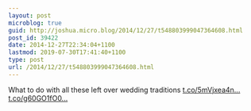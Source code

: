 ```yaml
---
layout: post
microblog: true
guid: http://joshua.micro.blog/2014/12/27/t548803999047364608.html
post_id: 39422
date: 2014-12-27T22:34:04+1100
lastmod: 2019-07-30T17:41:40+1100
type: post
url: /2014/12/27/t548803999047364608.html
---
```

What to do with all these left over wedding traditions [t.co/5mVjxea4n...](http://t.co/5mVjxea4nq) [t.co/g60GO1fO0...](http://t.co/g60GO1fO0W)
